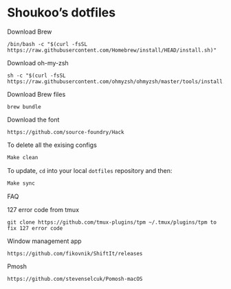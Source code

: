 # Shoukoo’s dotfiles

Download Brew
```
/bin/bash -c "$(curl -fsSL https://raw.githubusercontent.com/Homebrew/install/HEAD/install.sh)"
```

Download oh-my-zsh
```
sh -c "$(curl -fsSL https://raw.githubusercontent.com/ohmyzsh/ohmyzsh/master/tools/install.sh)"
```

Download Brew files
```
brew bundle
```

Download the font
```
https://github.com/source-foundry/Hack
```

To delete all the exising configs
```bash
Make clean
```

To update, `cd` into your local `dotfiles` repository and then:
```bash
Make sync
```

FAQ

127 error code from tmux
```
git clone https://github.com/tmux-plugins/tpm ~/.tmux/plugins/tpm to fix 127 error code
```

Window management app
```
https://github.com/fikovnik/ShiftIt/releases
```

Pmosh
```
https://github.com/stevenselcuk/Pomosh-macOS
```

